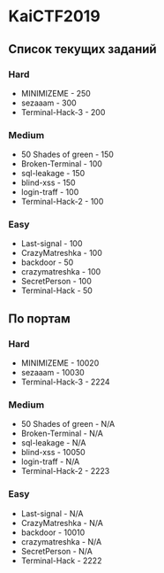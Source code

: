 # KaiCTF2019

## Список текущих заданий

### Hard
- MINIMIZEME - 250
- sezaaam - 300
- Terminal-Hack-3 - 200


### Medium
- 50 Shades of green - 150
- Broken-Terminal - 100
- sql-leakage - 150
- blind-xss - 150
- login-traff - 100
- Terminal-Hack-2 - 100



### Easy
- Last-signal - 100
- CrazyMatreshka - 100
- backdoor - 50
- crazymatreshka - 100
- SecretPerson - 100
- Terminal-Hack - 50


## По портам


### Hard
- MINIMIZEME - 10020
- sezaaam - 10030
- Terminal-Hack-3 - 2224


### Medium
- 50 Shades of green - N/A
- Broken-Terminal - N/A
- sql-leakage -  N/A
- blind-xss - 10050
- login-traff - N/A
- Terminal-Hack-2 - 2223



### Easy
- Last-signal - N/A
- CrazyMatreshka - N/A
- backdoor - 10010
- crazymatreshka - N/A
- SecretPerson - N/A
- Terminal-Hack - 2222
